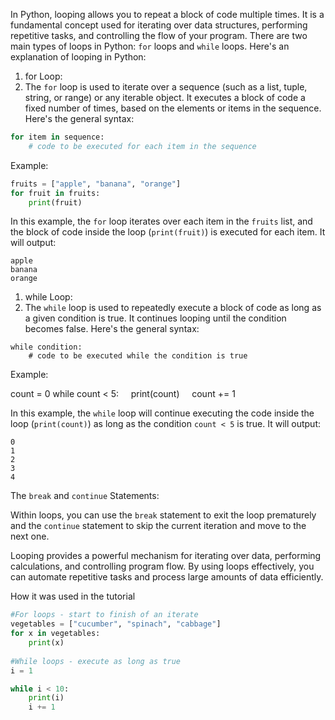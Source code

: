 In Python, looping allows you to repeat a block of code multiple times. It is a fundamental concept used for iterating over data structures, performing repetitive tasks, and controlling the flow of your program. There are two main types of loops in Python: `for` loops and `while` loops. Here's an explanation of looping in Python:

1. for Loop:
2. The `for` loop is used to iterate over a sequence (such as a list, tuple, string, or range) or any iterable object. It executes a block of code a fixed number of times, based on the elements or items in the sequence. Here's the general syntax:
```python
for item in sequence:
    # code to be executed for each item in the sequence
```

Example:
```python
fruits = ["apple", "banana", "orange"]
for fruit in fruits:
    print(fruit)
```

In this example, the `for` loop iterates over each item in the `fruits` list, and the block of code inside the loop (`print(fruit)`) is executed for each item. It will output:
```
apple
banana
orange
```

1. while Loop:
2. The `while` loop is used to repeatedly execute a block of code as long as a given condition is true. It continues looping until the condition becomes false. Here's the general syntax:
```
while condition:
    # code to be executed while the condition is true
```

Example:

count = 0
while count < 5:
    print(count)
    count += 1

In this example, the `while` loop will continue executing the code inside the loop (`print(count)`) as long as the condition `count < 5` is true. It will output:
```
0
1
2
3
4
```

The `break` and `continue` Statements:

Within loops, you can use the `break` statement to exit the loop prematurely and the `continue` statement to skip the current iteration and move to the next one.

Looping provides a powerful mechanism for iterating over data, performing calculations, and controlling program flow. By using loops effectively, you can automate repetitive tasks and process large amounts of data efficiently.

How it was used in the tutorial
```python
#For loops - start to finish of an iterate
vegetables = ["cucumber", "spinach", "cabbage"]
for x in vegetables:
	print(x)
	
#While loops - execute as long as true
i = 1

while i < 10:
	print(i)
	i += 1
```